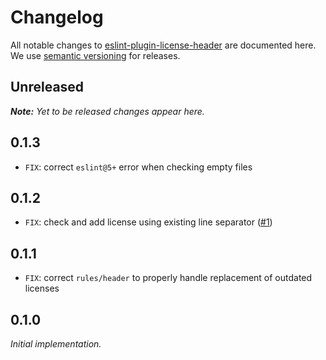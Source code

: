 # Changelog

All notable changes to [eslint-plugin-license-header](https://github.com/nikku/eslint-plugin-license-header) are documented here. We use [semantic versioning](http://semver.org/) for releases.

## Unreleased

___Note:__ Yet to be released changes appear here._

## 0.1.3

* `FIX`: correct `eslint@5+` error when checking empty files

## 0.1.2

* `FIX`: check and add license using existing line separator ([#1](https://github.com/nikku/eslint-plugin-license-header/issues/1))

## 0.1.1

* `FIX`: correct `rules/header` to properly handle replacement of outdated licenses

## 0.1.0

_Initial implementation._